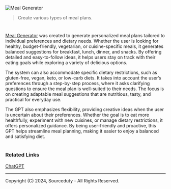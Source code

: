 ![Meal Generator](https://github.com/user-attachments/assets/04efd601-72d7-4044-903f-41c067076720)

> Create various types of meal plans.

#

[Meal Generator](https://chatgpt.com/g/g-gZoqEj8TH-meal-generator) was created to generate personalized meal plans tailored to individual preferences and dietary needs. Whether the user is looking for healthy, budget-friendly, vegetarian, or cuisine-specific meals, it generates balanced suggestions for breakfast, lunch, dinner, and snacks. By offering detailed and easy-to-follow ideas, it helps users stay on track with their eating goals while exploring a variety of delicious options.

The system can also accommodate specific dietary restrictions, such as gluten-free, vegan, keto, or low-carb diets. It takes into account the user’s preferences through a step-by-step process, where it asks clarifying questions to ensure the meal plan is well-suited to their needs. The focus is on creating adaptable meal suggestions that are nutritious, tasty, and practical for everyday use.

The GPT also emphasizes flexibility, providing creative ideas when the user is uncertain about their preferences. Whether the goal is to eat more healthfully, experiment with new cuisines, or manage dietary restrictions, it offers personalized guidance. By being user-friendly and proactive, this GPT helps streamline meal planning, making it easier to enjoy a balanced and satisfying diet.

#
### Related Links

[ChatGPT](https://github.com/sourceduty/ChatGPT)

***
Copyright (C) 2024, Sourceduty - All Rights Reserved.

